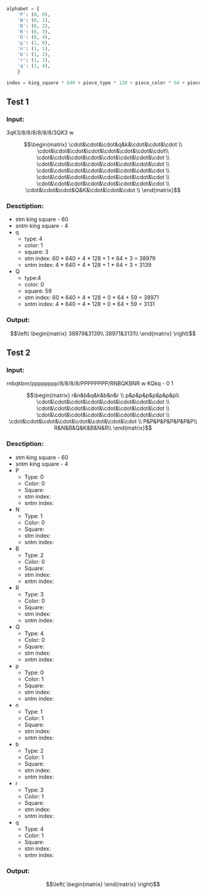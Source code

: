 ```python
alphabet = {
    'P': (0, 0),
    'N': (0, 1),
    'B': (0, 2),
    'R': (0, 3),
    'Q': (0, 4),
    'p': (1, 0),
    'n': (1, 1),
    'b': (1, 2),
    'r': (1, 3),
    'q': (1, 4),
    }
```
```python
index = king_square * 640 + piece_type * 128 + piece_color * 64 + piece_square
```
## Test 1

### Input:
3qK3/8/8/8/8/8/8/3QK3 w

```math
\begin{matrix}
\cdot&\cdot&\cdot&q&k&\cdot&\cdot&\cdot \\
\cdot&\cdot&\cdot&\cdot&\cdot&\cdot&\cdot&\cdot\\
\cdot&\cdot&\cdot&\cdot&\cdot&\cdot&\cdot&\cdot \\
\cdot&\cdot&\cdot&\cdot&\cdot&\cdot&\cdot&\cdot \\
\cdot&\cdot&\cdot&\cdot&\cdot&\cdot&\cdot&\cdot \\
\cdot&\cdot&\cdot&\cdot&\cdot&\cdot&\cdot&\cdot \\
\cdot&\cdot&\cdot&\cdot&\cdot&\cdot&\cdot&\cdot \\
\cdot&\cdot&\cdot&Q&K&\cdot&\cdot&\cdot \\
\end{matrix}
```

### Desctiption:
- stm king square - 60
- sntm king square - 4
- q
    - type: 4
    - color: 1
    - square: 3
    - stm index: 60 * 640 + 4 * 128 + 1 * 64 + 3 = 38979
    - sntm index: 4 * 640 + 4 * 128 + 1 * 64 + 3 = 3139
- Q
    - type:4
    - color: 0
    - square: 59
    - stm index: 60 * 640 + 4 * 128 + 0 * 64 + 59 = 38971
    - sntm index: 4 * 640 + 4 * 128 + 0 * 64 + 59 = 3131

### Output:
```math
\left(
\begin{matrix}
38979&3139\\
38971&3131\\
\end{matrix}
\right)
```

## Test 2

### Input:
rnbqkbnr/pppppppp/8/8/8/8/PPPPPPPP/RNBQKBNR w KQkq - 0 1

```math
\begin{matrix}
r&n&b&q&k&b&n&r \\
p&p&p&p&p&p&p&p\\
\cdot&\cdot&\cdot&\cdot&\cdot&\cdot&\cdot&\cdot \\
\cdot&\cdot&\cdot&\cdot&\cdot&\cdot&\cdot&\cdot \\
\cdot&\cdot&\cdot&\cdot&\cdot&\cdot&\cdot&\cdot \\
\cdot&\cdot&\cdot&\cdot&\cdot&\cdot&\cdot&\cdot \\
P&P&P&P&P&P&P&P\\
R&N&B&Q&K&B&N&R\\
\end{matrix}
```

### Desctiption:
- stm king square - 60
- sntm king square - 4
-  P
    - Type: 0
    - Color: 0
    - Square:
    - stm index:
    - sntm index:
-  N
    - Type: 1
    - Color: 0
    - Square:
    - stm index:
    - sntm index:
-  B
    - Type: 2
    - Color: 0
    - Square:
    - stm index:
    - sntm index:
-  R
    - Type: 3
    - Color: 0
    - Square:
    - stm index:
    - sntm index:
-  Q
    - Type: 4
    - Color: 0
    - Square:
    - stm index:
    - sntm index:
-  p
    - Type: 0
    - Color: 1
    - Square:
    - stm index:
    - sntm index:
-  n
    - Type: 1
    - Color: 1
    - Square:
    - stm index:
    - sntm index:
-  b
    - Type: 2
    - Color: 1
    - Square:
    - stm index:
    - sntm index:
-  r
    - Type: 3
    - Color: 1
    - Square:
    - stm index:
    - sntm index:
-  q
    - Type: 4
    - Color: 1
    - Square:
    - stm index:
    - sntm index:

### Output:
```math
\left(
\begin{matrix}

\end{matrix}
\right)
```